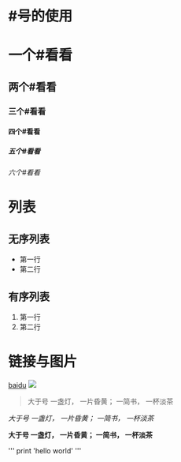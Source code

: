 # #号的使用
# 一个#看看
## 两个#看看
### 三个#看看
#### 四个#看看
##### 五个#看看
###### 六个#看看

# 列表
## 无序列表
- 第一行
- 第二行
## 有序列表
1. 第一行
2. 第二行

# 链接与图片
[baidu](http://www.baidu.com)
![](https://avatars1.githubusercontent.com/u/32262115?s=40&v=4)

> 大于号 一盏灯， 一片昏黄； 一简书， 一杯淡茶

*大于号 一盏灯， 一片昏黄； 一简书， 一杯淡茶*

**大于号 一盏灯， 一片昏黄； 一简书， 一杯淡茶**

'''
print 'hello world'
'''
